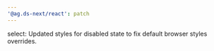 ```yaml
---
'@ag.ds-next/react': patch
---
```


select: Updated styles for disabled state to fix default browser styles overrides.

